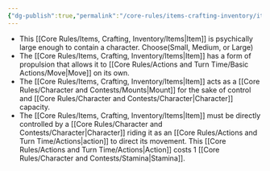 ```yaml
---
{"dg-publish":true,"permalink":"/core-rules/items-crafting-inventory/item-property-lists/basic-properties/vehicle/"}
---
```


- This [[Core Rules/Items, Crafting, Inventory/Items\|Item]] is psychically large enough to contain a character. Choose(Small, Medium, or Large)
- The [[Core Rules/Items, Crafting, Inventory/Items\|Item]] has a form of propulsion that allows it to [[Core Rules/Actions and Turn Time/Basic Actions/Move\|Move]] on its own.
- The [[Core Rules/Items, Crafting, Inventory/Items\|Item]] acts as a [[Core Rules/Character and Contests/Mounts\|Mount]] for the sake of control and [[Core Rules/Character and Contests/Character\|Character]] capacity.
- The [[Core Rules/Items, Crafting, Inventory/Items\|Item]] must be directly controlled by a [[Core Rules/Character and Contests/Character\|Character]] riding it as an [[Core Rules/Actions and Turn Time/Actions\|action]] to direct its movement. This [[Core Rules/Actions and Turn Time/Actions\|Action]] costs 1 [[Core Rules/Character and Contests/Stamina\|Stamina]].
